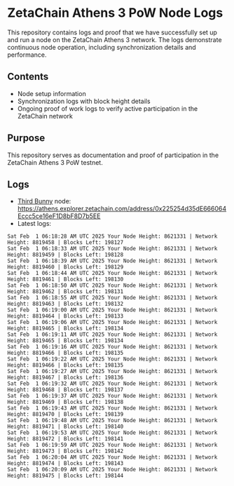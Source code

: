 # ZetaChain Athens 3 PoW Node Logs
This repository contains logs and proof that we have successfully set up and run a node on the ZetaChain Athens 3 network. The logs demonstrate continuous node operation, including synchronization details and performance.

## Contents
- Node setup information
- Synchronization logs with block height details
- Ongoing proof of work logs to verify active participation in the ZetaChain network

## Purpose
This repository serves as documentation and proof of participation in the ZetaChain Athens 3 PoW testnet.

## Logs

- [Third Bunny](https://thirdbunny.xyz/) node: https://athens.explorer.zetachain.com/address/0x225254d35dE666064Eccc5ce16eF1D8bF8D7b5EE
- Latest logs:
```
Sat Feb  1 06:18:28 AM UTC 2025 Your Node Height: 8621331 | Network Height: 8819458 | Blocks Left: 198127
Sat Feb  1 06:18:33 AM UTC 2025 Your Node Height: 8621331 | Network Height: 8819459 | Blocks Left: 198128
Sat Feb  1 06:18:39 AM UTC 2025 Your Node Height: 8621331 | Network Height: 8819460 | Blocks Left: 198129
Sat Feb  1 06:18:44 AM UTC 2025 Your Node Height: 8621331 | Network Height: 8819461 | Blocks Left: 198130
Sat Feb  1 06:18:50 AM UTC 2025 Your Node Height: 8621331 | Network Height: 8819462 | Blocks Left: 198131
Sat Feb  1 06:18:55 AM UTC 2025 Your Node Height: 8621331 | Network Height: 8819463 | Blocks Left: 198132
Sat Feb  1 06:19:00 AM UTC 2025 Your Node Height: 8621331 | Network Height: 8819464 | Blocks Left: 198133
Sat Feb  1 06:19:06 AM UTC 2025 Your Node Height: 8621331 | Network Height: 8819465 | Blocks Left: 198134
Sat Feb  1 06:19:11 AM UTC 2025 Your Node Height: 8621331 | Network Height: 8819465 | Blocks Left: 198134
Sat Feb  1 06:19:16 AM UTC 2025 Your Node Height: 8621331 | Network Height: 8819466 | Blocks Left: 198135
Sat Feb  1 06:19:22 AM UTC 2025 Your Node Height: 8621331 | Network Height: 8819466 | Blocks Left: 198135
Sat Feb  1 06:19:27 AM UTC 2025 Your Node Height: 8621331 | Network Height: 8819467 | Blocks Left: 198136
Sat Feb  1 06:19:32 AM UTC 2025 Your Node Height: 8621331 | Network Height: 8819468 | Blocks Left: 198137
Sat Feb  1 06:19:37 AM UTC 2025 Your Node Height: 8621331 | Network Height: 8819469 | Blocks Left: 198138
Sat Feb  1 06:19:43 AM UTC 2025 Your Node Height: 8621331 | Network Height: 8819470 | Blocks Left: 198139
Sat Feb  1 06:19:48 AM UTC 2025 Your Node Height: 8621331 | Network Height: 8819471 | Blocks Left: 198140
Sat Feb  1 06:19:53 AM UTC 2025 Your Node Height: 8621331 | Network Height: 8819472 | Blocks Left: 198141
Sat Feb  1 06:19:59 AM UTC 2025 Your Node Height: 8621331 | Network Height: 8819473 | Blocks Left: 198142
Sat Feb  1 06:20:04 AM UTC 2025 Your Node Height: 8621331 | Network Height: 8819474 | Blocks Left: 198143
Sat Feb  1 06:20:09 AM UTC 2025 Your Node Height: 8621331 | Network Height: 8819475 | Blocks Left: 198144
```
